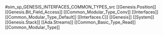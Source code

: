 #sim_sp_GENESIS_INTERFACES_COMMON_TYPES_src
[[Genesis.Position]]
[[Genesis.Bit_Field_Access]]
[[Common_Modular_Type_Conv]]
[[Interfaces]]
[[Common_Modular_Type_Default]]
[[Interfaces.C]]
[[Genesis]]
[[System]]
[[Genesis.Stack]]
[[Ada.Streams]]
[[Common_Basic_Type_Read]]
[[Common_Modular_Type]]
